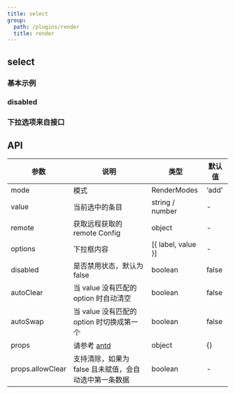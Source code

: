 ```yaml
---
title: select
group:
  path: /plugins/render
  title: render
---
```


## select

### 基本示例

<code src="../../../samples/render/select/Basic.tsx"></code>

### disabled

<code src="../../../samples/render/select/Disabled.tsx"></code>

### 下拉选项来自接口

<code src="../../../samples/render/select/Remote.tsx"></code>

## API

| 参数 | 说明 | 类型 | 默认值 |
| --- | --- | --- | --- |
| mode | 模式 | RenderModes | ‘add’ |
| value | 当前选中的条目 | string / number | - |
| remote | 获取远程获取的 remote Config | object | - |
| options | 下拉框内容 | [{ label, value }] | - |
| disabled | 是否禁用状态，默认为 false | boolean | false |
| autoClear | 当 value 没有匹配的 option 时自动清空 | boolean | false |
| autoSwap | 当 value 没有匹配的 option 时切换成第一个 | boolean | false |
| props | 请参考 [antd](https://ant.design/components/select-cn/) | object | {} |
| props.allowClear | 支持清除，如果为 false 且未赋值，会自动选中第一条数据 | boolean | - |
